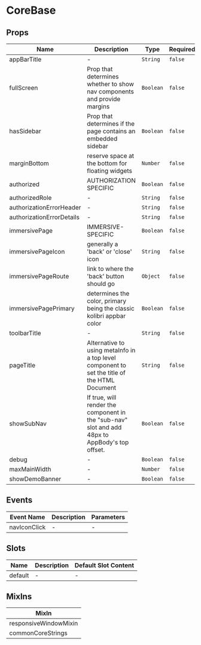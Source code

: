 # CoreBase

## Props

<!-- @vuese:CoreBase:props:start -->
|Name|Description|Type|Required|Default|
|---|---|---|---|---|
|appBarTitle|-|`String`|`false`|-|
|fullScreen|Prop that determines whether to show nav components and provide margins|`Boolean`|`false`|false|
|hasSidebar|Prop that determines if the page contains an embedded sidebar|`Boolean`|`false`|false|
|marginBottom|reserve space at the bottom for floating widgets|`Number`|`false`|0|
|authorized|AUTHORIZATION SPECIFIC|`Boolean`|`false`|true|
|authorizedRole|-|`String`|`false`|null|
|authorizationErrorHeader|-|`String`|`false`|null|
|authorizationErrorDetails|-|`String`|`false`|null|
|immersivePage|IMMERSIVE-SPECIFIC|`Boolean`|`false`|false|
|immersivePageIcon|generally a 'back' or 'close' icon|`String`|`false`|close|
|immersivePageRoute|link to where the 'back' button should go|`Object`|`false`|null|
|immersivePagePrimary|determines the color, primary being the classic kolibri appbar color|`Boolean`|`false`|-|
|toolbarTitle|-|`String`|`false`|-|
|pageTitle|Alternative to using metaInfo in a top level component to set the title of the HTML Document|`String`|`false`|-|
|showSubNav|If true, will render the component in the "sub-nav" slot and add 48px to AppBody's top offset.|`Boolean`|`false`|false|
|debug|-|`Boolean`|`false`|false|
|maxMainWidth|-|`Number`|`false`|1000|
|showDemoBanner|-|`Boolean`|`false`|false|

<!-- @vuese:CoreBase:props:end -->


## Events

<!-- @vuese:CoreBase:events:start -->
|Event Name|Description|Parameters|
|---|---|---|
|navIconClick|-|-|

<!-- @vuese:CoreBase:events:end -->


## Slots

<!-- @vuese:CoreBase:slots:start -->
|Name|Description|Default Slot Content|
|---|---|---|
|default|-|-|

<!-- @vuese:CoreBase:slots:end -->


## MixIns

<!-- @vuese:CoreBase:mixIns:start -->
|MixIn|
|---|
|responsiveWindowMixin|
|commonCoreStrings|

<!-- @vuese:CoreBase:mixIns:end -->

